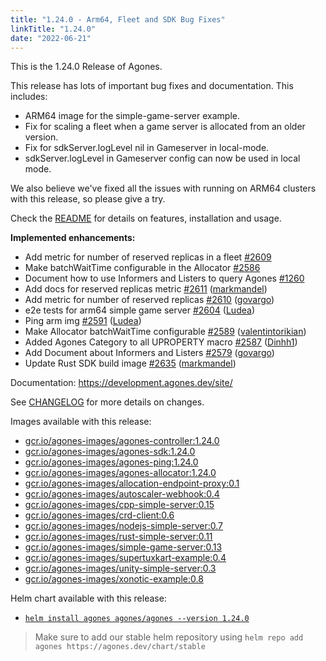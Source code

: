 ```yaml
---
title: "1.24.0 - Arm64, Fleet and SDK Bug Fixes"
linkTitle: "1.24.0"
date: "2022-06-21"
---
```

This is the 1.24.0 Release of Agones.

This release has lots of important bug fixes and documentation. This includes:
* ARM64 image for the simple-game-server example.
* Fix for scaling a fleet when a game server is allocated from an older version.
* Fix for sdkServer.logLevel nil in Gameserver in local-mode.
* sdkServer.logLevel in Gameserver config can now be used in local mode.

We also believe we've fixed all the issues with running on ARM64 clusters with this release, so please give a try.

Check the <a href="https://github.com/googleforgames/agones/tree/release-1.24.0-rc">README</a> for details on features, installation and usage.

**Implemented enhancements:**

- Add metric for number of reserved replicas in a fleet [\#2609](https://github.com/googleforgames/agones/issues/2609)
- Make batchWaitTime configurable in the Allocator [\#2586](https://github.com/googleforgames/agones/issues/2586)
- Document how to use Informers and Listers to query Agones [\#1260](https://github.com/googleforgames/agones/issues/1260)
- Add docs for reserved replicas metric [\#2611](https://github.com/googleforgames/agones/pull/2611) ([markmandel](https://github.com/markmandel))
- Add metric for number of reserved replicas [\#2610](https://github.com/googleforgames/agones/pull/2610) ([govargo](https://github.com/govargo))
- e2e tests for arm64 simple game server [\#2604](https://github.com/googleforgames/agones/pull/2604) ([Ludea](https://github.com/Ludea))
- Ping arm img [\#2591](https://github.com/googleforgames/agones/pull/2591) ([Ludea](https://github.com/Ludea))
- Make Allocator batchWaitTime configurable [\#2589](https://github.com/googleforgames/agones/pull/2589) ([valentintorikian](https://github.com/valentintorikian))
- Added Agones Category to all UPROPERTY macro [\#2587](https://github.com/googleforgames/agones/pull/2587) ([Dinhh1](https://github.com/Dinhh1))
- Add Document about Informers and Listers [\#2579](https://github.com/googleforgames/agones/pull/2579) ([govargo](https://github.com/govargo))
- Update Rust SDK build image [\#2635](https://github.com/googleforgames/agones/pull/2635) ([markmandel](https://github.com/markmandel))


Documentation: https://development.agones.dev/site/

See <a href="https://github.com/googleforgames/agones/blob/release-1.24.0/CHANGELOG.md">CHANGELOG</a> for more details on changes.

Images available with this release:

- [gcr.io/agones-images/agones-controller:1.24.0](https://gcr.io/agones-images/agones-controller:1.24.0)
- [gcr.io/agones-images/agones-sdk:1.24.0](https://gcr.io/agones-images/agones-sdk:1.24.0)
- [gcr.io/agones-images/agones-ping:1.24.0](https://gcr.io/agones-images/agones-ping:1.24.0)
- [gcr.io/agones-images/agones-allocator:1.24.0](https://gcr.io/agones-images/agones-allocator:1.24.0)
- [gcr.io/agones-images/allocation-endpoint-proxy:0.1](https://gcr.io/agones-images/allocation-endpoint-proxy:0.1)
- [gcr.io/agones-images/autoscaler-webhook:0.4](https://gcr.io/agones-images/autoscaler-webhook:0.4)
- [gcr.io/agones-images/cpp-simple-server:0.15](https://gcr.io/agones-images/cpp-simple-server:0.15)
- [gcr.io/agones-images/crd-client:0.6](https://gcr.io/agones-images/crd-client:0.6)
- [gcr.io/agones-images/nodejs-simple-server:0.7](https://gcr.io/agones-images/nodejs-simple-server:0.7)
- [gcr.io/agones-images/rust-simple-server:0.11](https://gcr.io/agones-images/rust-simple-server:0.11)
- [gcr.io/agones-images/simple-game-server:0.13](https://gcr.io/agones-images/simple-game-server:0.13)
- [gcr.io/agones-images/supertuxkart-example:0.4](https://gcr.io/agones-images/supertuxkart-example:0.4)
- [gcr.io/agones-images/unity-simple-server:0.3](https://gcr.io/agones-images/unity-simple-server:0.3)
- [gcr.io/agones-images/xonotic-example:0.8](https://gcr.io/agones-images/xonotic-example:0.8)


Helm chart available with this release:

- <a href="https://agones.dev/chart/stable/agones-1.24.0.tgz">
  <code>helm install agones agones/agones --version 1.24.0</code></a>

> Make sure to add our stable helm repository using `helm repo add agones https://agones.dev/chart/stable`